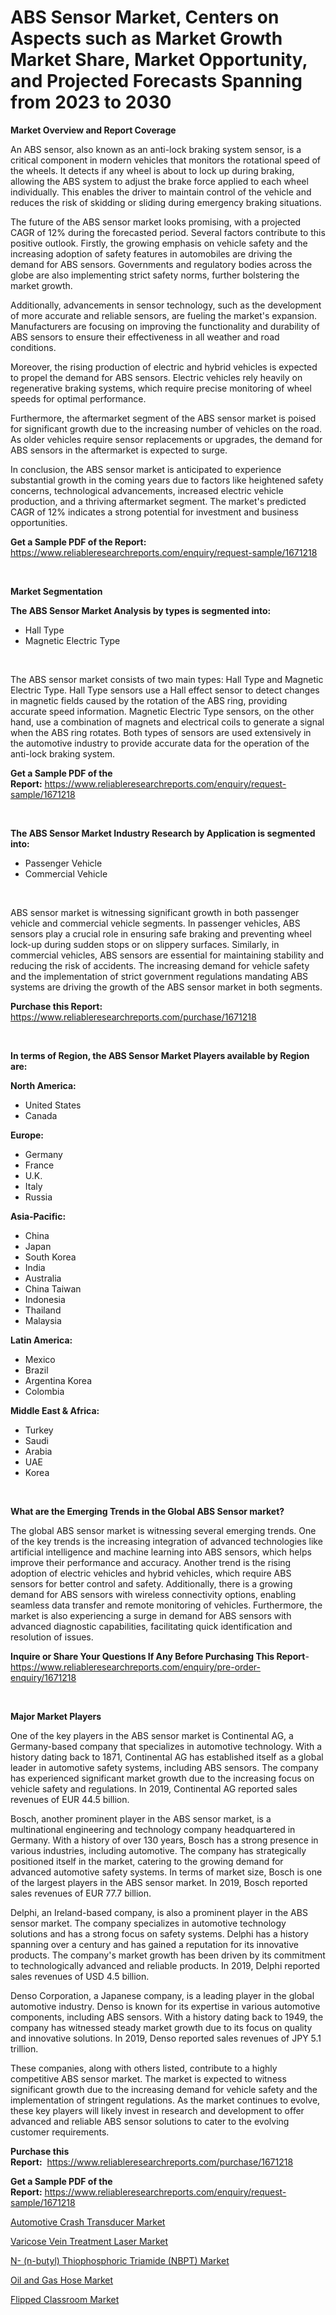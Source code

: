 <p><h1>ABS Sensor Market, Centers on Aspects such as Market Growth Market Share, Market Opportunity, and Projected Forecasts Spanning from 2023 to 2030</h1></p><p><strong>Market Overview and Report Coverage</strong></p>
<p><p>An ABS sensor, also known as an anti-lock braking system sensor, is a critical component in modern vehicles that monitors the rotational speed of the wheels. It detects if any wheel is about to lock up during braking, allowing the ABS system to adjust the brake force applied to each wheel individually. This enables the driver to maintain control of the vehicle and reduces the risk of skidding or sliding during emergency braking situations.</p><p>The future of the ABS sensor market looks promising, with a projected CAGR of 12% during the forecasted period. Several factors contribute to this positive outlook. Firstly, the growing emphasis on vehicle safety and the increasing adoption of safety features in automobiles are driving the demand for ABS sensors. Governments and regulatory bodies across the globe are also implementing strict safety norms, further bolstering the market growth.</p><p>Additionally, advancements in sensor technology, such as the development of more accurate and reliable sensors, are fueling the market's expansion. Manufacturers are focusing on improving the functionality and durability of ABS sensors to ensure their effectiveness in all weather and road conditions.</p><p>Moreover, the rising production of electric and hybrid vehicles is expected to propel the demand for ABS sensors. Electric vehicles rely heavily on regenerative braking systems, which require precise monitoring of wheel speeds for optimal performance.</p><p>Furthermore, the aftermarket segment of the ABS sensor market is poised for significant growth due to the increasing number of vehicles on the road. As older vehicles require sensor replacements or upgrades, the demand for ABS sensors in the aftermarket is expected to surge.</p><p>In conclusion, the ABS sensor market is anticipated to experience substantial growth in the coming years due to factors like heightened safety concerns, technological advancements, increased electric vehicle production, and a thriving aftermarket segment. The market's predicted CAGR of 12% indicates a strong potential for investment and business opportunities.</p></p>
<p><strong>Get a Sample PDF of the Report:</strong> <a href="https://www.reliableresearchreports.com/enquiry/request-sample/1671218">https://www.reliableresearchreports.com/enquiry/request-sample/1671218</a></p>
<p>&nbsp;</p>
<p><strong>Market Segmentation</strong></p>
<p><strong>The ABS Sensor Market Analysis by types is segmented into:</strong></p>
<p><ul><li>Hall Type</li><li>Magnetic Electric Type</li></ul></p>
<p>&nbsp;</p>
<p><p>The ABS sensor market consists of two main types: Hall Type and Magnetic Electric Type. Hall Type sensors use a Hall effect sensor to detect changes in magnetic fields caused by the rotation of the ABS ring, providing accurate speed information. Magnetic Electric Type sensors, on the other hand, use a combination of magnets and electrical coils to generate a signal when the ABS ring rotates. Both types of sensors are used extensively in the automotive industry to provide accurate data for the operation of the anti-lock braking system.</p></p>
<p><strong>Get a Sample PDF of the Report:</strong>&nbsp;<a href="https://www.reliableresearchreports.com/enquiry/request-sample/1671218">https://www.reliableresearchreports.com/enquiry/request-sample/1671218</a></p>
<p>&nbsp;</p>
<p><strong>The ABS Sensor Market Industry Research by Application is segmented into:</strong></p>
<p><ul><li>Passenger Vehicle</li><li>Commercial Vehicle</li></ul></p>
<p>&nbsp;</p>
<p><p>ABS sensor market is witnessing significant growth in both passenger vehicle and commercial vehicle segments. In passenger vehicles, ABS sensors play a crucial role in ensuring safe braking and preventing wheel lock-up during sudden stops or on slippery surfaces. Similarly, in commercial vehicles, ABS sensors are essential for maintaining stability and reducing the risk of accidents. The increasing demand for vehicle safety and the implementation of strict government regulations mandating ABS systems are driving the growth of the ABS sensor market in both segments.</p></p>
<p><strong>Purchase this Report:</strong>&nbsp; <a href="https://www.reliableresearchreports.com/purchase/1671218">https://www.reliableresearchreports.com/purchase/1671218</a></p>
<p>&nbsp;</p>
<p><strong>In terms of Region, the ABS Sensor Market Players available by Region are:</strong></p>
<p>
    <p> <strong> North America: </strong>
        <ul>
            <li>United States</li>
            <li>Canada</li>
        </ul>
        </p> 
    <p> <strong> Europe: </strong>
        <ul>
            <li>Germany</li>
            <li>France</li>
            <li>U.K.</li>
            <li>Italy</li>
            <li>Russia</li>
        </ul>
        </p> 
    <p> <strong> Asia-Pacific: </strong>
        <ul>
            <li>China</li>
            <li>Japan</li>
            <li>South Korea</li>
            <li>India</li>
            <li>Australia</li>
            <li>China Taiwan</li>
            <li>Indonesia</li>
            <li>Thailand</li>
            <li>Malaysia</li>
        </ul>
        </p> 
    <p> <strong> Latin America: </strong>
        <ul>
            <li>Mexico</li>
            <li>Brazil</li>
            <li>Argentina Korea</li>
            <li>Colombia</li>
        </ul>
        </p> 
    <p> <strong> Middle East & Africa: </strong>
        <ul>
            <li>Turkey</li>
            <li>Saudi</li>
            <li>Arabia</li>
            <li>UAE</li>
            <li>Korea</li>
        </ul>
    </p>
    </p>
<p>&nbsp;</p>
<p><strong>What are the Emerging Trends in the Global ABS Sensor market?</strong></p>
<p><p>The global ABS sensor market is witnessing several emerging trends. One of the key trends is the increasing integration of advanced technologies like artificial intelligence and machine learning into ABS sensors, which helps improve their performance and accuracy. Another trend is the rising adoption of electric vehicles and hybrid vehicles, which require ABS sensors for better control and safety. Additionally, there is a growing demand for ABS sensors with wireless connectivity options, enabling seamless data transfer and remote monitoring of vehicles. Furthermore, the market is also experiencing a surge in demand for ABS sensors with advanced diagnostic capabilities, facilitating quick identification and resolution of issues.</p></p>
<p><strong>Inquire or Share Your Questions If Any Before Purchasing This Report</strong>- <a href="https://www.reliableresearchreports.com/enquiry/pre-order-enquiry/1671218">https://www.reliableresearchreports.com/enquiry/pre-order-enquiry/1671218</a></p>
<p>&nbsp;</p>
<p><strong>Major Market Players</strong></p>
<p><p>One of the key players in the ABS sensor market is Continental AG, a Germany-based company that specializes in automotive technology. With a history dating back to 1871, Continental AG has established itself as a global leader in automotive safety systems, including ABS sensors. The company has experienced significant market growth due to the increasing focus on vehicle safety and regulations. In 2019, Continental AG reported sales revenues of EUR 44.5 billion.</p><p>Bosch, another prominent player in the ABS sensor market, is a multinational engineering and technology company headquartered in Germany. With a history of over 130 years, Bosch has a strong presence in various industries, including automotive. The company has strategically positioned itself in the market, catering to the growing demand for advanced automotive safety systems. In terms of market size, Bosch is one of the largest players in the ABS sensor market. In 2019, Bosch reported sales revenues of EUR 77.7 billion.</p><p>Delphi, an Ireland-based company, is also a prominent player in the ABS sensor market. The company specializes in automotive technology solutions and has a strong focus on safety systems. Delphi has a history spanning over a century and has gained a reputation for its innovative products. The company's market growth has been driven by its commitment to technologically advanced and reliable products. In 2019, Delphi reported sales revenues of USD 4.5 billion.</p><p>Denso Corporation, a Japanese company, is a leading player in the global automotive industry. Denso is known for its expertise in various automotive components, including ABS sensors. With a history dating back to 1949, the company has witnessed steady market growth due to its focus on quality and innovative solutions. In 2019, Denso reported sales revenues of JPY 5.1 trillion.</p><p>These companies, along with others listed, contribute to a highly competitive ABS sensor market. The market is expected to witness significant growth due to the increasing demand for vehicle safety and the implementation of stringent regulations. As the market continues to evolve, these key players will likely invest in research and development to offer advanced and reliable ABS sensor solutions to cater to the evolving customer requirements.</p></p>
<p><strong>Purchase this Report:</strong>&nbsp;&nbsp;<a href="https://www.reliableresearchreports.com/purchase/1671218">https://www.reliableresearchreports.com/purchase/1671218</a></p>
<p></p>
<p><strong>Get a Sample PDF of the Report:</strong>&nbsp;<a href="https://www.reliableresearchreports.com/enquiry/request-sample/1671218">https://www.reliableresearchreports.com/enquiry/request-sample/1671218</a></p>
<p><p><a href="https://github.com/vimar16th/Market-Research-Report-List-1/blob/main/automotive-crash-transducer-market.md">Automotive Crash Transducer Market</a></p><p><a href="https://www.linkedin.com/pulse/varicose-vein-treatment-laser-market-insights-players-sghkf/">Varicose Vein Treatment Laser Market</a></p><p><a href="https://medium.com/@queenlittle95/n-n-butyl-thiophosphoric-triamide-nbpt-market-trends-and-market-analysis-forecasted-for-period-7a81ed6ddab1">N- (n-butyl) Thiophosphoric Triamide (NBPT) Market</a></p><p><a href="https://github.com/luckyshygirl/Market-Research-Report-List-1/blob/main/oil-and-gas-hose-market.md">Oil and Gas Hose Market</a></p><p><a href="https://medium.com/@christianhunter987/flipped-classroom-market-insight-market-trends-growth-forecasted-from-2023-to-2030-4764ac934509">Flipped Classroom Market</a></p></p>